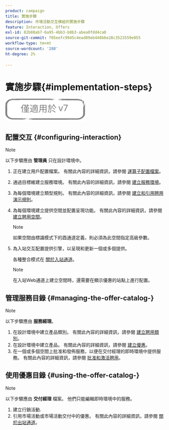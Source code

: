```yaml
---
product: campaign
title: 實施步驟
description: 市場活動交互模組的實施步驟
feature: Interaction, Offers
exl-id: 82b88ab7-6a95-4bb3-b8b3-abea0fdd4ca0
source-git-commit: f05eefc9945c4ead89eb448b6e28c3523559e055
workflow-type: tm+mt
source-wordcount: '288'
ht-degree: 2%

---
```


# 實施步驟{#implementation-steps}

![](../../assets/v7-only.svg)

## 配置交互 {#configuring-interaction}

>[!NOTE]
>
>以下步驟應由 **管理員** 只在設計環境中。

1. 正在建立用戶配置檔案。 有關此內容的詳細資訊，請參閱 [運算子配置檔案](../../interaction/using/operator-profiles.md)。
1. 通過目標維建立服務環境。 有關此內容的詳細資訊，請參閱 [建立服務環境](../../interaction/using/live-design-environments.md#creating-an-offer-environment)。
1. 為每個環境建立類型規則。 有關此內容的詳細資訊，請參閱 [建立和引用聘用演示規則](../../interaction/using/managing-offer-presentation.md#creating-and-referencing-an-offer-presentation-rule)。
1. 為每個環境建立提供空間並配置呈現功能。 有關此內容的詳細資訊，請參閱 [建立聘用空間](../../interaction/using/creating-offer-spaces.md)。

   >[!NOTE]
   >
   >如果空間由標識模式下的酉通道定義，則必須為此空間指定高級參數。

1. 為入站交互配置提供引擎，以呈現和更新一個或多個提供。

   各種整合模式在 [關於入站通道](../../interaction/using/about-inbound-channels.md)。

   >[!NOTE]
   >
   >在入站Web通道上建立空間時，還需要在顯示優惠的站點上進行配置。

## 管理服務目錄 {#managing-the-offer-catalog-}

>[!NOTE]
>
>以下步驟應由 **服務經理**。

1. 在設計環境中建立產品類別。 有關此內容的詳細資訊，請參閱 [建立聘用類別](../../interaction/using/creating-offer-categories.md)。
1. 在設計環境中建立產品。 有關此內容的詳細資訊，請參閱 [建立優惠](../../interaction/using/creating-an-offer.md)。
1. 在一個或多個空間上批准和發佈服務，以便在交付經理的即時環境中提供服務。 有關此內容的詳細資訊，請參閱 [批准和激活聘用](../../interaction/using/approving-and-activating-an-offer.md)。

## 使用優惠目錄 {#using-the-offer-catalog-}

>[!NOTE]
>
>以下步驟應由 **交付經理** 檔案。 他們只能編輯即時環境中的服務。

1. 建立行銷活動.
1. 引用市場活動或市場活動交付中的優惠。 有關此內容的詳細資訊，請參閱 [關於出站通道](../../interaction/using/about-outbound-channels.md)。
